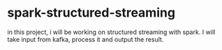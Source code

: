 # spark-structured-streaming
in this project, i will be working on structured streaming with spark. I will take input from kafka, process it and output the result. 
